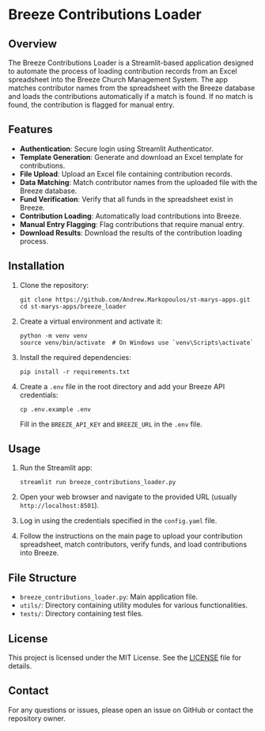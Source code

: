 # Breeze Contributions Loader

## Overview

The Breeze Contributions Loader is a Streamlit-based application designed to automate the process of loading contribution records from an Excel spreadsheet into the Breeze Church Management System. The app matches contributor names from the spreadsheet with the Breeze database and loads the contributions automatically if a match is found. If no match is found, the contribution is flagged for manual entry.

## Features

- **Authentication**: Secure login using Streamlit Authenticator.
- **Template Generation**: Generate and download an Excel template for contributions.
- **File Upload**: Upload an Excel file containing contribution records.
- **Data Matching**: Match contributor names from the uploaded file with the Breeze database.
- **Fund Verification**: Verify that all funds in the spreadsheet exist in Breeze.
- **Contribution Loading**: Automatically load contributions into Breeze.
- **Manual Entry Flagging**: Flag contributions that require manual entry.
- **Download Results**: Download the results of the contribution loading process.

## Installation

1. Clone the repository:
    ```shell
    git clone https://github.com/Andrew.Markopoulos/st-marys-apps.git
    cd st-marys-apps/breeze_loader
    ```

2. Create a virtual environment and activate it:
    ```shell
    python -m venv venv
    source venv/bin/activate  # On Windows use `venv\Scripts\activate`
    ```

3. Install the required dependencies:
    ```shell
    pip install -r requirements.txt
    ```

4. Create a `.env` file in the root directory and add your Breeze API credentials:
    ```shell
    cp .env.example .env
    ```

    Fill in the `BREEZE_API_KEY` and `BREEZE_URL` in the `.env` file.

## Usage

1. Run the Streamlit app:
    ```shell
    streamlit run breeze_contributions_loader.py
    ```

2. Open your web browser and navigate to the provided URL (usually `http://localhost:8501`).

3. Log in using the credentials specified in the `config.yaml` file.

4. Follow the instructions on the main page to upload your contribution spreadsheet, match contributors, verify funds, and load contributions into Breeze.

## File Structure

- `breeze_contributions_loader.py`: Main application file.
- `utils/`: Directory containing utility modules for various functionalities.
- `tests/`: Directory containing test files.

## License

This project is licensed under the MIT License. See the [LICENSE](LICENSE) file for details.

## Contact

For any questions or issues, please open an issue on GitHub or contact the repository owner.
